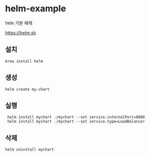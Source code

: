 # helm-example
hele 기본 예제

https://helm.sh
## 설치
```
brew install helm
```
## 생성
```
helm create my-chart
```

## 실행
```
 helm install mychart ./mychart --set service.internalPort=8080
 helm install mychart ./mychart --set service.type=LoadBalancer
```
## 삭제
```
helm uninstall mychart
```